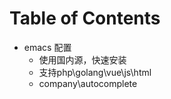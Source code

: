 
# Table of Contents



-   emacs 配置
    -   使用国内源，快速安装
    -   支持php\golang\vue\js\html
    -   company\autocomplete

